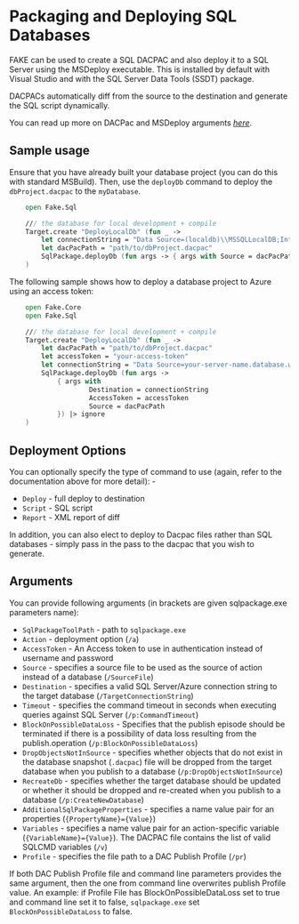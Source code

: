 # Packaging and Deploying SQL Databases

FAKE can be used to create a SQL DACPAC and also deploy it to a SQL Server using the MSDeploy executable. 
This is installed by default with Visual Studio and with the SQL Server Data Tools (SSDT) package.

DACPACs automatically diff from the source to the destination and generate the SQL script dynamically.

You can read up more on DACPac and MSDeploy arguments [*here*](https://msdn.microsoft.com/en-us/library/hh550081%28v=vs.103%29.aspx).

## Sample usage

Ensure that you have already built your database project (you can do this with standard MSBuild). 
Then, use the `deployDb` command to deploy the `dbProject.dacpac` to the `myDatabase`.

```fsharp
    open Fake.Sql

    /// the database for local development + compile
    Target.create "DeployLocalDb" (fun _ ->
        let connectionString = "Data Source=(localdb)\\MSSQLLocalDB;Integrated Security=True;Database=MyDatabase;Pooling=False"
        let dacPacPath = "path/to/dbProject.dacpac"
        SqlPackage.deployDb (fun args -> { args with Source = dacPacPath; Destination = connectionString }) |> ignore
    )
```

The following sample shows how to deploy a database project to Azure using an access token:

```fsharp
    open Fake.Core
    open Fake.Sql

    /// the database for local development + compile
    Target.create "DeployLocalDb" (fun _ ->
        let dacPacPath = "path/to/dbProject.dacpac"
        let accessToken = "your-access-token"
        let connectionString = "Data Source=your-server-name.database.windows.net; Initial Catalog=your-database-name;" 
        SqlPackage.deployDb (fun args -> 
            { args with 
                    Destination = connectionString
                    AccessToken = accessToken
                    Source = dacPacPath 
            }) |> ignore
    )
```

## Deployment Options

You can optionally specify the type of command to use (again, refer to the documentation above for more detail): -

* `Deploy` - full deploy to destination
* `Script` - SQL script
* `Report` - XML report of diff

In addition, you can also elect to deploy to Dacpac files rather than SQL databases - simply pass in the pass 
to the dacpac that you wish to generate.

## Arguments

You can provide following arguments (in brackets are given sqlpackage.exe parameters name):

* `SqlPackageToolPath` - path to `sqlpackage.exe`
* `Action` - deployment option (`/a`)
* `AccessToken` - An Access token to use in authentication instead of username and password
* `Source` - specifies a source file to be used as the source of action instead of a database (`/SourceFile`)
* `Destination` - specifies a valid SQL Server/Azure connection string to the target database (`/TargetConnectionString`)
* `Timeout` - specifies the command timeout in seconds when executing queries against SQL Server (`/p:CommandTimeout`)
* `BlockOnPossibleDataLoss` - Specifies that the publish episode should be terminated if there is a possibility of data loss resulting from the publish.operation (`/p:BlockOnPossibleDataLoss`)
* `DropObjectsNotInSource` - specifies whether objects that do not exist in the database snapshot (`.dacpac`) file will be dropped from the target database when you publish to a database (`/p:DropObjectsNotInSource`) 
* `RecreateDb` - specifies whether the target database should be updated or whether it should be dropped and re-created when you publish to a database (`/p:CreateNewDatabase`)
* `AdditionalSqlPackageProperties` - specifies a name value pair for an properties (`{PropertyName}={Value}`)
* `Variables` - specifies a name value pair for an action-specific variable (`{VariableName}={Value}`). The DACPAC file contains the list of valid SQLCMD variables (`/v`)
* `Profile` - specifies the file path to a DAC Publish Profile (`/pr`)

If both DAC Publish Profile file and command line parameters provides the same argument, then the one from command line overwrites 
publish Profile value. An example: if Profile File has BlockOnPossibleDataLoss set to true and command line set it to false, 
`sqlpackage.exe` set `BlockOnPossibleDataLoss` to false.
